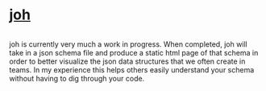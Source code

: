 # [joh](https://github.com/ckipp01/joh)

```scala mdoc:percentages:joh
```

joh is currently very much a work in progress. When completed, joh will take in
a json schema file and produce a static html page of that schema in order to
better visualize the json data structures that we often create in teams. In my
experience this helps others easily understand your schema without having to dig
through your code.

```scala mdoc:tags:joh
```
